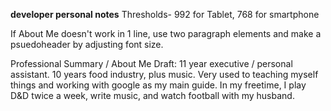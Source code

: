 


__developer personal notes__
Thresholds- 992 for Tablet, 768 for smartphone

If About Me doesn't work in 1 line, use two paragraph elements and make a psuedoheader by adjusting font size. 

Professional Summary / About Me Draft: 11 year executive / personal assistant. 10 years food industry, plus music. Very used to teaching myself things and working with google as my main guide. In my freetime, I play D&D twice a week, write music, and watch football with my husband.